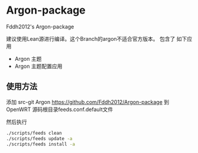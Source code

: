 # Argon-package
Fddh2012's Argon-package

建议使用Lean源进行编译。这个Branch的argon不适合官方版本。
包含了 如下应用
- Argon 主题
- Argon 主题配置应用

## 使用方法

添加 src-git Argon https://github.com/Fddh2012/Argon-package 到 OpenWRT 源码根目录feeds.conf.default文件

然后执行

```bash
./scripts/feeds clean
./scripts/feeds update -a
./scripts/feeds install -a
```
